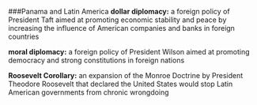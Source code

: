 ###Panama and Latin America
**dollar diplomacy:** a foreign policy of President Taft aimed at promoting economic stability and peace by increasing the influence of American companies and banks in foreign countries

**moral diplomacy:** a foreign policy of President Wilson aimed at promoting democracy and strong constitutions in foreign nations

**Roosevelt Corollary:** an expansion of the Monroe Doctrine by President Theodore Roosevelt that declared the United States would stop Latin American governments from chronic wrongdoing
